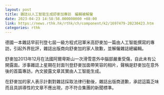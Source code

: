 ```yaml
---
layout: post
title: 雜誌以人工智能生成舒麥加專訪　編輯被解僱
date: 2023-04-23 14:58:58.000000000 +08:00
link: https://news.rthk.hk/rthk/ch/component/k2/1697479-20230423.htm
categories: rthk
---
```


德國一本雜誌早前刊登七屆一級方程式冠軍米高舒麥加一篇由人工智能撰寫的專訪，引起外界批評，雜誌出版商向舒麥加的家人致歉，並解僱雜誌總編輯。

舒麥加2013年12月在法國阿爾卑斯山一次滑雪意外中腦部嚴重受傷，自此未有公開露面。涉事雜誌上星期在封面刊登舒麥加面帶笑容的相片，聲稱是舒麥加在意外後的首篇專訪，內文披露文章其實由人工智能生成。

在舒麥加的家人表示計劃對雜誌採取法律行動後，雜誌出版商道歉，承認這篇乏味而且具誤導性的文章不應出現，亦不符合集團的新聞標準。
